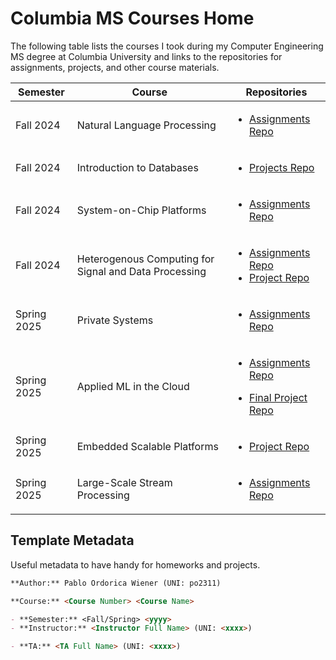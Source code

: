 # Columbia MS Courses Home

The following table lists the courses I took during my Computer Engineering MS degree at Columbia University and links to the repositories for assignments, projects, and other course materials.

| Semester | Course | Repositories |
| -------- | ------ | ------------ |
| Fall 2024 | Natural Language Processing | <ul><li> [Assignments Repo](https://github.com/pablordoricaw/comsw4705-nlp-assignments)</li></ul> |
| Fall 2024 | Introduction to Databases | <ul><li> [Projects Repo](https://github.com/pablordoricaw/comsw4111-intro-to-dbs-projects)</li></ul> |
| Fall 2024 | System-on-Chip Platforms | <ul><li> [Assignments Repo](https://github.com/pablordoricaw/cseew4868-socp-assignments)</li></ul> |
| Fall 2024 | Heterogenous Computing for Signal and Data Processing | <ul><li>[Assignments Repo](https://github.com/eecse4750/e4750-2024fall-assignments-po2311)</li> <li> [Project Repo](https://github.com/eecse4750/e4750-2024fall-project-dnpo-dn2614-po2311)</li></ul> |
| Spring 2025 | Private Systems | <ul><li>[Assignments Repo](https://github.com/pablordoricaw/comse6998-private-systems-assignments)</li></ul> |
| Spring 2025 | Applied ML in the Cloud | <ul><li>[Assignments Repo](https://github.com/pablordoricaw/comse6998-applied-ml-cloud-assignments)</li></ul><ul><li>[Final Project Repo](https://github.com/pablordoricaw/comse6998-applied-ml-cloud-project)</li></ul> |
| Spring 2025 | Embedded Scalable Platforms | <ul><li>[Project Repo](https://github.com/pablordoricaw/csee6868-esp-project)</li></ul> |
| Spring 2025 | Large-Scale Stream Processing | <ul><li>[Assignments Repo](https://github.com/pablordoricaw/elene6889-stream-processing-assignments)</li></ul> |

## Template Metadata

Useful metadata to have handy for homeworks and projects.

```md
**Author:** Pablo Ordorica Wiener (UNI: po2311)

**Course:** <Course Number> <Course Name>

- **Semester:** <Fall/Spring> <yyyy>
- **Instructor:** <Instructor Full Name> (UNI: <xxxx>)

- **TA:** <TA Full Name> (UNI: <xxxx>)
```
